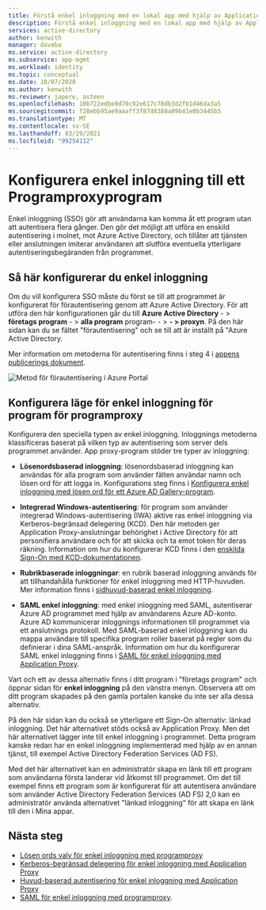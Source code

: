 ```yaml
---
title: Förstå enkel inloggning med en lokal app med hjälp av Application Proxy
description: Förstå enkel inloggning med en lokal app med hjälp av Application Proxy.
services: active-directory
author: kenwith
manager: daveba
ms.service: active-directory
ms.subservice: app-mgmt
ms.workload: identity
ms.topic: conceptual
ms.date: 10/07/2020
ms.author: kenwith
ms.reviewer: japere, asteen
ms.openlocfilehash: 10b722edbe8d70c92e617c78db3d2fb1d46da3a5
ms.sourcegitcommit: f28ebb95ae9aaaff3f87d8388a09b41e0b3445b5
ms.translationtype: MT
ms.contentlocale: sv-SE
ms.lasthandoff: 03/29/2021
ms.locfileid: "99254112"
---
```

# <a name="how-to-configure-single-sign-on-to-an-application-proxy-application"></a>Konfigurera enkel inloggning till ett Programproxyprogram

Enkel inloggning (SSO) gör att användarna kan komma åt ett program utan att autentisera flera gånger. Den gör det möjligt att utföra en enskild autentisering i molnet, mot Azure Active Directory, och tillåter att tjänsten eller anslutningen imiterar användaren att slutföra eventuella ytterligare autentiseringsbegäranden från programmet.

## <a name="how-to-configure-single-sign-on"></a>Så här konfigurerar du enkel inloggning
Om du vill konfigurera SSO måste du först se till att programmet är konfigurerat för förautentisering genom att Azure Active Directory. För att utföra den här konfigurationen går du till **Azure Active Directory**  - &gt; **företags program**  - &gt; **alla program** program-  - &gt; **- &gt; proxyn**. På den här sidan kan du se fältet "förautentisering" och se till att är inställt på "Azure Active Directory. 

Mer information om metoderna för autentisering finns i steg 4 i [appens publicerings dokument](application-proxy-add-on-premises-application.md).

   ![Metod för förautentisering i Azure Portal](./media/application-proxy-config-sso-how-to/app-proxy.png)

## <a name="configuring-single-sign-on-modes-for-application-proxy-applications"></a>Konfigurera läge för enkel inloggning för program för programproxy
Konfigurera den speciella typen av enkel inloggning. Inloggnings metoderna klassificeras baserat på vilken typ av autentisering som server dels programmet använder. App proxy-program stöder tre typer av inloggning:

-   **Lösenordsbaserad inloggning**: lösenordsbaserad inloggning kan användas för alla program som använder fälten användar namn och lösen ord för att logga in. Konfigurations steg finns i [Konfigurera enkel inloggning med lösen ord för ett Azure AD Gallery-program](configure-password-single-sign-on-non-gallery-applications.md).

-   **Integrerad Windows-autentisering**: för program som använder integrerad Windows-autentisering (IWA) aktive ras enkel inloggning via Kerberos-begränsad delegering (KCD). Den här metoden ger Application Proxy-anslutningar behörighet i Active Directory för att personifiera användare och för att skicka och ta emot token för deras räkning. Information om hur du konfigurerar KCD finns i den [enskilda Sign-On med KCD-dokumentationen](application-proxy-configure-single-sign-on-with-kcd.md).

-   **Rubrikbaserade inloggningar**: en rubrik baserad inloggning används för att tillhandahålla funktioner för enkel inloggning med HTTP-huvuden. Mer information finns i [sidhuvud-baserad enkel inloggning](application-proxy-configure-single-sign-on-with-headers.md).

-   **SAML enkel inloggning**: med enkel inloggning med SAML, autentiserar Azure AD programmet med hjälp av användarens Azure AD-konto. Azure AD kommunicerar inloggnings informationen till programmet via ett anslutnings protokoll. Med SAML-baserad enkel inloggning kan du mappa användare till specifika program roller baserat på regler som du definierar i dina SAML-anspråk. Information om hur du konfigurerar SAML enkel inloggning finns i [SAML för enkel inloggning med Application Proxy](application-proxy-configure-single-sign-on-on-premises-apps.md).

Vart och ett av dessa alternativ finns i ditt program i "företags program" och öppnar sidan för **enkel inloggning** på den vänstra menyn. Observera att om ditt program skapades på den gamla portalen kanske du inte ser alla dessa alternativ.

På den här sidan kan du också se ytterligare ett Sign-On alternativ: länkad inloggning. Det här alternativet stöds också av Application Proxy. Men det här alternativet lägger inte till enkel inloggning i programmet. Detta program kanske redan har en enkel inloggning implementerad med hjälp av en annan tjänst, till exempel Active Directory Federation Services (AD FS). 

Med det här alternativet kan en administratör skapa en länk till ett program som användarna första landerar vid åtkomst till programmet. Om det till exempel finns ett program som är konfigurerat för att autentisera användare som använder Active Directory Federation Services (AD FS) 2,0 kan en administratör använda alternativet "länkad inloggning" för att skapa en länk till den i Mina appar.

## <a name="next-steps"></a>Nästa steg
- [Lösen ords valv för enkel inloggning med programproxy](application-proxy-configure-single-sign-on-password-vaulting.md)
- [Kerberos-begränsad delegering för enkel inloggning med Application Proxy](application-proxy-configure-single-sign-on-with-kcd.md)
- [Huvud-baserad autentisering för enkel inloggning med Application Proxy](application-proxy-configure-single-sign-on-with-headers.md) 
- [SAML för enkel inloggning med programproxy](application-proxy-configure-single-sign-on-on-premises-apps.md).
